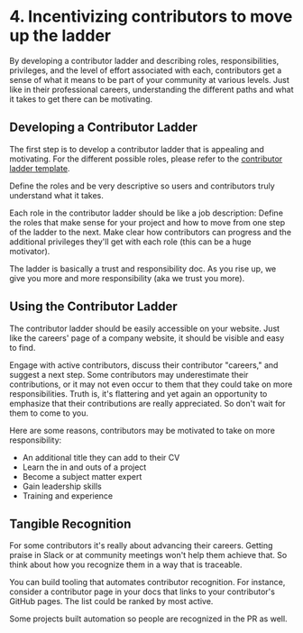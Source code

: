 # 4. Incentivizing contributors to move up the ladder

By developing a contributor ladder and describing roles, responsibilities, privileges, and the level of effort associated with each, contributors get a sense of what it means to be part of your community at various levels. Just like in their professional careers, understanding the different paths and what it takes to get there can be motivating.   

## Developing a Contributor Ladder
The first step is to develop a contributor ladder that is appealing and motivating. For the different possible roles, please refer to the [contributor ladder template](https://github.com/cncf/sig-contributor-strategy/blob/master/contributor-growth/drafts/contributor-ladder.md).  

Define the roles and be very descriptive so users and contributors truly understand what it takes. 

Each role in the contributor ladder should be like a job description: Define the roles that make sense for your project and how to move from one step of the ladder to the next. Make clear how contributors can progress and the additional privileges they'll get with each role (this can be a huge motivator).   

The ladder is basically a trust and responsibility doc. As you rise up, we give you more and more responsibility (aka we trust you more).  

## Using the Contributor Ladder
The contributor ladder should be easily accessible on your website. Just like the careers' page of a company website, it should be visible and easy to find.  

Engage with active contributors, discuss their contributor "careers," and suggest a next step. Some contributors may underestimate their contributions, or it may not even occur to them that they could take on more responsibilities. Truth is, it's flattering and yet again an opportunity to emphasize that their contributions are really appreciated. So don't wait for them to come to you.  

Here are some reasons, contributors may be motivated to take on more responsibility:  
  * An additional title they can add to their CV
  * Learn the in and outs of a project
  * Become a subject matter expert
  * Gain leadership skills 
  * Training and experience  

## Tangible Recognition 
For some contributors it's really about advancing their careers. Getting praise in Slack or at community meetings won't help them achieve that. So think about how you recognize them in a way that is traceable.  

You can build tooling that automates contributor recognition. For instance, consider a contributor page in your docs that links to your contributor's GitHub pages. The list could be ranked by most active.  

Some projects built automation so people are recognized in the PR as well.   

